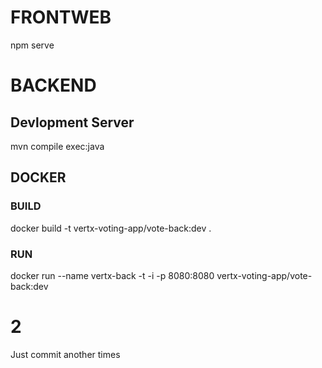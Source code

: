 # FRONTWEB

npm serve

# BACKEND

## Devlopment Server
mvn compile exec:java

## DOCKER 

### BUILD
docker build -t vertx-voting-app/vote-back:dev . 

### RUN 
docker run --name vertx-back -t -i -p 8080:8080 vertx-voting-app/vote-back:dev

# 2

Just commit another times
